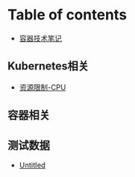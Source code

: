 # Table of contents

* [容器技术笔记](README.md)

## Kubernetes相关

* [资源限制-CPU](kubernetes-xiang-guan/zi-yuan-xian-zhi-cpu.md)

## 容器相关

## 测试数据

* [Untitled](ce-shi-shu-ju/untitled.md)

